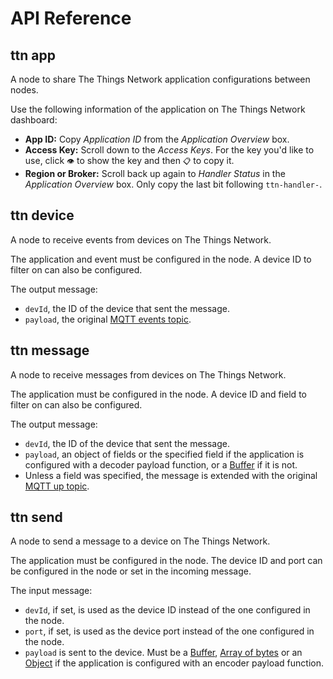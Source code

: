 <!-- EDIT AT https://raw.githubusercontent.com/TheThingsNetwork/nodered-app-lib/refactor/API.md -->

<!-- ONLY EDIT THIS FILE AT https://github.com/TheThingsNetwork/nodered-app-lib/blob/refactor/API.md -->

# API Reference

## ttn app

<p>A node to share The Things Network application configurations between nodes.</p>
<p>Use the following information of the application on The Things Network dashboard:</p>
<ul>
  <li><strong>App ID:</strong> Copy <em>Application ID</em> from the <em>Application Overview</em> box.</li>
  <li><strong>Access Key:</strong> Scroll down to the <em>Access Keys</em>. For the key you'd like to use, click <code>👁</code> to show the key and then <code>📋</code> to copy it.</li>
  <li><strong>Region or Broker:</strong> Scroll back up again to <em>Handler Status</em> in the <em>Application Overview</em> box. Only copy the last bit following <code>ttn-handler-</code>.</li>
</ul>

## ttn device

<p>A node to receive events from devices on The Things Network.</p>
<p>The application and event must be configured in the node. A device ID to filter on can also be configured.</p>
<p>The output message:</p>
<ul>
  <li><code>devId</code>, the ID of the device that sent the message.</li>
  <li><code>payload</code>, the original <a href="https://www.thethingsnetwork.org/docs/current/mqtt/#api-reference" target="_blank">MQTT events topic</a>.</li>
</ul>

## ttn message

<p>A node to receive messages from devices on The Things Network.</p>
<p>The application must be configured in the node. A device ID and field to filter on can also be configured.</p>
<p>The output message:</p>
<ul>
  <li><code>devId</code>, the ID of the device that sent the message.</li>
  <li><code>payload</code>, an object of fields or the specified field if the application is configured with a decoder payload function, or a <a href="https://nodejs.org/api/buffer.html" target="_blank">Buffer</a> if it is not.</li>
  <li>Unless a field was specified, the message is extended with the original <a href="https://www.thethingsnetwork.org/docs/current/mqtt/#api-reference" target="_blank">MQTT up topic</a>.</li>
</ul>  
  
## ttn send

<p>A node to send a message to a device on The Things Network.</p>
<p>The application must be configured in the node. The device ID and port can be configured in the node or set in the incoming message.</p>
<p>The input message:</p>
<ul>
  <li><code>devId</code>, if set, is used as the device ID instead of the one configured in the node.</li>
  <li><code>port</code>, if set, is used as the device port instead of the one configured in the node.</li>
  <li><code>payload</code> is sent to the device. Must be a <a href="https://nodejs.org/api/buffer.html" target="_blank">Buffer</a>, <a href="https://nodejs.org/api/buffer.html#buffer_class_method_buffer_from_array" target="_blank">Array of bytes</a> or an <a href="https://developer.mozilla.org/en-US/docs/Web/JavaScript/Reference/Global_Objects/Object" target="_blank">Object</a> if the application is configured with an encoder payload function.</li>
</ul>

